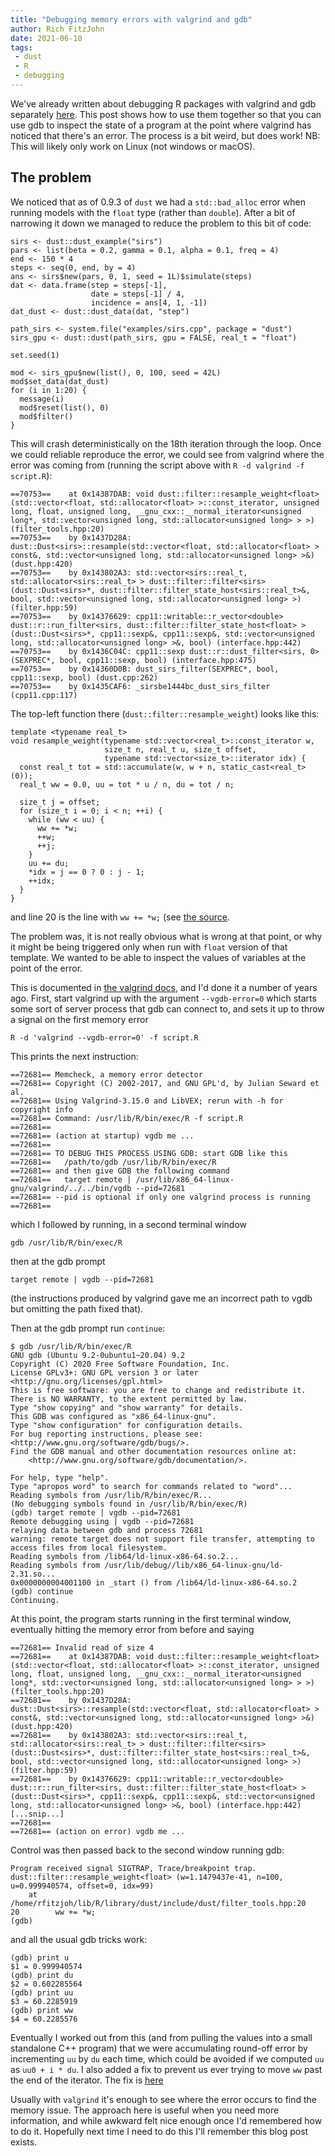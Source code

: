 ```yaml
---
title: "Debugging memory errors with valgrind and gdb"
author: Rich FitzJohn
date: 2021-06-10
tags:
 - dust
 - R
 - debugging
---
```


We've already written about debugging R packages with valgrind and gdb separately [here](https://reside-ic.github.io/blog/debugging-and-fixing-crans-additional-checks-errors/). This post shows how to use them together so that you can use gdb to inspect the state of a program at the point where valgrind has noticed that there's an error.  The process is a bit weird, but does work!  NB: This will likely only work on Linux (not windows or macOS).

## The problem

We noticed that as of 0.9.3 of `dust` we had a `std::bad_alloc` error when running models with the `float` type (rather than `double`). After a bit of narrowing it down we managed to reduce the problem to this bit of code:

```
sirs <- dust::dust_example("sirs")
pars <- list(beta = 0.2, gamma = 0.1, alpha = 0.1, freq = 4)
end <- 150 * 4
steps <- seq(0, end, by = 4)
ans <- sirs$new(pars, 0, 1, seed = 1L)$simulate(steps)
dat <- data.frame(step = steps[-1],
                  date = steps[-1] / 4,
                  incidence = ans[4, 1, -1])
dat_dust <- dust::dust_data(dat, "step")

path_sirs <- system.file("examples/sirs.cpp", package = "dust")
sirs_gpu <- dust::dust(path_sirs, gpu = FALSE, real_t = "float")

set.seed(1)

mod <- sirs_gpu$new(list(), 0, 100, seed = 42L)
mod$set_data(dat_dust)
for (i in 1:20) {
  message(i)
  mod$reset(list(), 0)
  mod$filter()
}
```

This will crash deterministically on the 18th iteration through the loop.  Once we could reliable reproduce the error, we could see from valgrind where the error was coming from (running the script above with `R -d valgrind -f script.R`):

```
==70753==    at 0x14387DAB: void dust::filter::resample_weight<float>(std::vector<float, std::allocator<float> >::const_iterator, unsigned long, float, unsigned long, __gnu_cxx::__normal_iterator<unsigned long*, std::vector<unsigned long, std::allocator<unsigned long> > >) (filter_tools.hpp:20)
==70753==    by 0x1437D28A: dust::Dust<sirs>::resample(std::vector<float, std::allocator<float> > const&, std::vector<unsigned long, std::allocator<unsigned long> >&) (dust.hpp:420)
==70753==    by 0x143802A3: std::vector<sirs::real_t, std::allocator<sirs::real_t> > dust::filter::filter<sirs>(dust::Dust<sirs>*, dust::filter::filter_state_host<sirs::real_t>&, bool, std::vector<unsigned long, std::allocator<unsigned long> >) (filter.hpp:59)
==70753==    by 0x14376629: cpp11::writable::r_vector<double> dust::r::run_filter<sirs, dust::filter::filter_state_host<float> >(dust::Dust<sirs>*, cpp11::sexp&, cpp11::sexp&, std::vector<unsigned long, std::allocator<unsigned long> >&, bool) (interface.hpp:442)
==70753==    by 0x1436C04C: cpp11::sexp dust::r::dust_filter<sirs, 0>(SEXPREC*, bool, cpp11::sexp, bool) (interface.hpp:475)
==70753==    by 0x14360D0B: dust_sirs_filter(SEXPREC*, bool, cpp11::sexp, bool) (dust.cpp:262)
==70753==    by 0x1435CAF6: _sirsbe1444bc_dust_sirs_filter (cpp11.cpp:117)
```

The top-left function there (`dust::filter::resample_weight`) looks like this:

```
template <typename real_t>
void resample_weight(typename std::vector<real_t>::const_iterator w,
                     size_t n, real_t u, size_t offset,
                     typename std::vector<size_t>::iterator idx) {
  const real_t tot = std::accumulate(w, w + n, static_cast<real_t>(0));
  real_t ww = 0.0, uu = tot * u / n, du = tot / n;

  size_t j = offset;
  for (size_t i = 0; i < n; ++i) {
    while (ww < uu) {
      ww += *w;
      ++w;
      ++j;
    }
    uu += du;
    *idx = j == 0 ? 0 : j - 1;
    ++idx;
  }
}
```

and line 20 is the line with `ww += *w;` (see [the source](https://github.com/mrc-ide/dust/blob/v0.9.3/inst/include/dust/filter_tools.hpp#L20]).

The problem was, it is not really obvious what is wrong at that point, or why it might be being triggered only when run with `float` version of that template.  We wanted to be able to inspect the values of variables at the point of the error.

This is documented in [the valgrind docs](https://valgrind.org/docs/manual/manual-core-adv.html#manual-core-adv.gdbserver), and I'd done it a number of years ago.  First, start valgrind up with the argument `--vgdb-error=0` which starts some sort of server process that gdb can connect to, and sets it up to throw a signal on the first memory error

```
R -d 'valgrind --vgdb-error=0' -f script.R
```

This prints the next instruction:

```
==72681== Memcheck, a memory error detector
==72681== Copyright (C) 2002-2017, and GNU GPL'd, by Julian Seward et al.
==72681== Using Valgrind-3.15.0 and LibVEX; rerun with -h for copyright info
==72681== Command: /usr/lib/R/bin/exec/R -f script.R
==72681==
==72681== (action at startup) vgdb me ...
==72681==
==72681== TO DEBUG THIS PROCESS USING GDB: start GDB like this
==72681==   /path/to/gdb /usr/lib/R/bin/exec/R
==72681== and then give GDB the following command
==72681==   target remote | /usr/lib/x86_64-linux-gnu/valgrind/../../bin/vgdb --pid=72681
==72681== --pid is optional if only one valgrind process is running
==72681==
```

which I followed by running, in a second terminal window

```
gdb /usr/lib/R/bin/exec/R
```

then at the gdb prompt

```
target remote | vgdb --pid=72681
```

(the instructions produced by valgrind gave me an incorrect path to vgdb but omitting the path fixed that).

Then at the gdb prompt run `continue`:

```
$ gdb /usr/lib/R/bin/exec/R
GNU gdb (Ubuntu 9.2-0ubuntu1~20.04) 9.2
Copyright (C) 2020 Free Software Foundation, Inc.
License GPLv3+: GNU GPL version 3 or later <http://gnu.org/licenses/gpl.html>
This is free software: you are free to change and redistribute it.
There is NO WARRANTY, to the extent permitted by law.
Type "show copying" and "show warranty" for details.
This GDB was configured as "x86_64-linux-gnu".
Type "show configuration" for configuration details.
For bug reporting instructions, please see:
<http://www.gnu.org/software/gdb/bugs/>.
Find the GDB manual and other documentation resources online at:
    <http://www.gnu.org/software/gdb/documentation/>.

For help, type "help".
Type "apropos word" to search for commands related to "word"...
Reading symbols from /usr/lib/R/bin/exec/R...
(No debugging symbols found in /usr/lib/R/bin/exec/R)
(gdb) target remote | vgdb --pid=72681
Remote debugging using | vgdb --pid=72681
relaying data between gdb and process 72681
warning: remote target does not support file transfer, attempting to access files from local filesystem.
Reading symbols from /lib64/ld-linux-x86-64.so.2...
Reading symbols from /usr/lib/debug//lib/x86_64-linux-gnu/ld-2.31.so...
0x0000000004001100 in _start () from /lib64/ld-linux-x86-64.so.2
(gdb) continue
Continuing.
```

At this point, the program starts running in the first terminal window, eventually hitting the memory error from before and saying

```
==72681== Invalid read of size 4
==72681==    at 0x14387DAB: void dust::filter::resample_weight<float>(std::vector<float, std::allocator<float> >::const_iterator, unsigned long, float, unsigned long, __gnu_cxx::__normal_iterator<unsigned long*, std::vector<unsigned long, std::allocator<unsigned long> > >) (filter_tools.hpp:20)
==72681==    by 0x1437D28A: dust::Dust<sirs>::resample(std::vector<float, std::allocator<float> > const&, std::vector<unsigned long, std::allocator<unsigned long> >&) (dust.hpp:420)
==72681==    by 0x143802A3: std::vector<sirs::real_t, std::allocator<sirs::real_t> > dust::filter::filter<sirs>(dust::Dust<sirs>*, dust::filter::filter_state_host<sirs::real_t>&, bool, std::vector<unsigned long, std::allocator<unsigned long> >) (filter.hpp:59)
==72681==    by 0x14376629: cpp11::writable::r_vector<double> dust::r::run_filter<sirs, dust::filter::filter_state_host<float> >(dust::Dust<sirs>*, cpp11::sexp&, cpp11::sexp&, std::vector<unsigned long, std::allocator<unsigned long> >&, bool) (interface.hpp:442)
[...snip...]
==72681==
==72681== (action on error) vgdb me ...
```

Control was then passed back to the second window running gdb:

```
Program received signal SIGTRAP, Trace/breakpoint trap.
dust::filter::resample_weight<float> (w=1.1479437e-41, n=100, u=0.999940574, offset=0, idx=99)
    at /home/rfitzjoh/lib/R/library/dust/include/dust/filter_tools.hpp:20
20	      ww += *w;
(gdb)
```

and all the usual gdb tricks work:

```
(gdb) print u
$1 = 0.999940574
(gdb) print du
$2 = 0.602285564
(gdb) print uu
$3 = 60.2285919
(gdb) print ww
$4 = 60.2285576
```

Eventually I worked out from this (and from pulling the values into a small standalone C++ program) that we were accumulating round-off error by incrementing `uu` by `du` each time, which could be avoided if we computed `uu` as `uu0 + i * du`.  I also added a fix to prevent us ever trying to move `ww` past the end of the iterator. The fix is [here](https://github.com/mrc-ide/dust/pull/238)

Usually with `valgrind` it's enough to see where the error occurs to find the memory issue. The approach here is useful when you need more information, and while awkward felt nice enough once I'd remembered how to do it. Hopefully next time I need to do this I'll remember this blog post exists.
